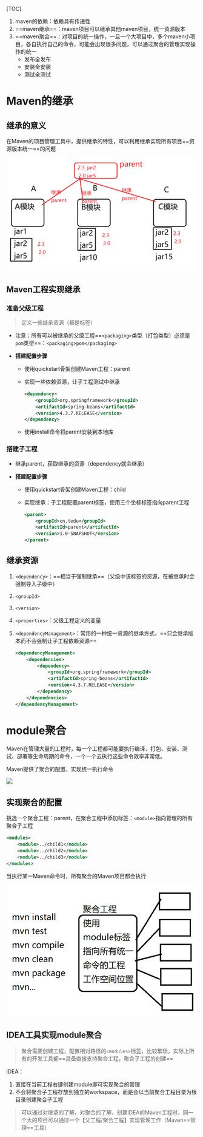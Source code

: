 [TOC]

1. maven的依赖：依赖具有传递性
2. ==maven继承==：maven项目可以继承其他maven项目，统一资源版本
3. ==maven聚合==：对项目的统一操作，一旦一个大项目中，多个maven小项目，各自执行自己的命令，可能会出现很多问题，可以通过聚合的管理实现操作的统一
   - 发布全发布
   - 安装全安装
   - 测试全测试

# Maven的继承

## 继承的意义

在Maven的项目管理工具中，提供继承的特性，可以利用继承实现所有项目==资源版本统一==的问题

![](img\Maven的继承.png)

## Maven工程实现继承

### 准备父级工程

> 定义一些继承资源（都是标签）

- 注意：所有可以被继承的父级工程==`<packaging>`类型（打包类型）必须是`pom`类型==：`<packaging>pom</packaging>`

- **搭建配置步骤**

  - 使用quickstart骨架创建Maven工程：parent

  - 实现一些依赖资源，让子工程测试中继承

    ```xml
    <dependency>
        <groupId>org.springframework</groupId>
        <artifactId>spring-beans</artifactId>
        <version>4.3.7.RELEASE</version>
    </dependency>
    ```

  - 使用install命令将parent安装到本地库

### 搭建子工程

- 继承parent，获取继承的资源（dependency就会继承）
- **搭建配置步骤**
  
  - 使用quickstart骨架创建Maven工程：child
  
  - 实现继承：子工程配置parent标签，使用三个坐标标签指向parent工程
  
    ```xml
    <parent>
        <groupId>cn.tedu</groupId>
        <artifactId>parent</artifactId>
        <version>1.0-SNAPSHOT</version>
    </parent>
    ```
  
    



## 继承资源

1. `<dependency>`：==相当于强制继承==（父级中该标签的资源，在被继承时会强制导入子级中）

2. `<groupId>`

3. `<version>`

4. `<properties>`：父级工程定义的变量

5. `<dependencyManagement>`：常用的一种统一资源的继承方式，==只会继承版本而不会强制让子工程依赖资源==

   ```xml
   <dependencyManagement>
       <dependencies>
           <dependency>
               <groupId>org.springframework</groupId>
               <artifactId>spring-beans</artifactId>
               <version>4.3.7.RELEASE</version>
           </dependency>
       </dependencies>
   </dependencyManagement>
   ```



# module聚合

Maven在管理大量的工程时，每一个工程都可能要执行编译、打包、安装、测试、部署等生命周期的命令，一个一个去执行这些命令效率非常低。

Maven提供了聚合的配置，实现统一执行命令

![](https://gitee.com/sxhDrk/images/raw/master/imgs/20210427112113.png)

## 实现聚合的配置

挑选一个聚合工程：parent，在聚合工程中添加标签：`<module>`指向管理的所有聚合子工程

```xml
<modules>
    <module>../child1</module>
    <module>../child2</module>
    <module>../child3</module>
</modules>
```

当执行某一Maven命令时，所有聚合的Maven项目都会执行

![](img\Maven的聚合.png)



## IDEA工具实现module聚合

> 聚合需要创建工程，配置相对路径的`<modules>`标签，比较繁琐，实际上所有的开发工具都==具备直接支持聚合工程，聚合子工程的创建==

IDEA：

1. 直接在当前工程右键创建module即可实现聚合的管理
2. 不会将聚合子工程存放到独立的workspace，而是会以当前聚合工程目录为根目录创建聚合子工程

> 可以通过对继承的了解，对聚合的了解，创建IDEA的Maven工程时，同一个大的项目可以通过一个【父工程/聚合工程】实现管理工作（Maven==管理==工具）